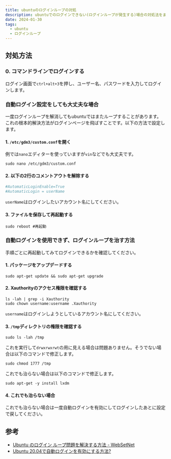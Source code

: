 ```yaml
---
title: ubuntuのログインループの対処
description: ubuntuでのログインできない(ログインループが発生する)場合の対処法をまとめます。
date: 2024-01-30
tags:
  - ubuntu
  - ログインループ
---
```

## 対処方法

### 0. コマンドラインでログインする

ログイン画面で`ctrl+alt+3`を押し、ユーザー名、パスワードを入力してログインします。

### 自動ログイン設定をしても大丈夫な場合

一度ログインループを解消してもubuntuではまたループすることがあります。これの根本的解決方法がログインページを飛ばすことです。以下の方法で設定します。

#### 1. `/etc/gdm3/custom.conf`を開く

例では`nano`エディターを使っていますが`vin`などでも大丈夫です。

```shell
sudo nano /etc/gdm3/custom.conf
```

#### 2. 以下の2行のコメントアウトを解除する

```conf
#AutomaticLoginEnable=True
#AutomaticLogin = userName
```

`userName`はログインしたいアカウント名にしてください。

#### 3. ファイルを保存して再起動する

```shell
sudo reboot #再起動
```

### 自動ログインを使用できず、ログインループを治す方法

手順ごとに再起動してみてログインできるかを確認してください。

#### 1. パッケージをアップデードする

```shell
sudo apt-get update && sudo apt-get upgrade
```

#### 2. Xauthorityのアクセス権限を確認する

```shell
ls -lah | grep -i Xauthority
sudo chown username:username .Xauthority
```

`username`はログインしようとしているアカウント名にしてください。

#### 3. `/tmp`ディレクトリの権限を確認する

```shell
sudo ls -lah /tmp
```

これを実行して`drwxrwxrwt`の用に見える場合は問題ありません。そうでない場合は以下のコマンドで修正します。

```shell
sudo chmod 1777 /tmp
```

これでも治らない場合は以下のコマンドで修正します。

```shell
sudo apt-get -y install lxdm
```

#### 4. これでも治らない場合

これでも治らない場合は一度自動ログインを有効にしてログインしたあとに設定で戻してください。

## 参考

* [Ubuntu のログイン ループ問題を解決する方法 - WebSetNet](https://websetnet.net/ja/how-to-fix-the-ubuntu-login-loop-problem/)
* [Ubuntu 20.04で自動ログインを有効にする方法?](https://ja.linux-console.net/?p=16351)
